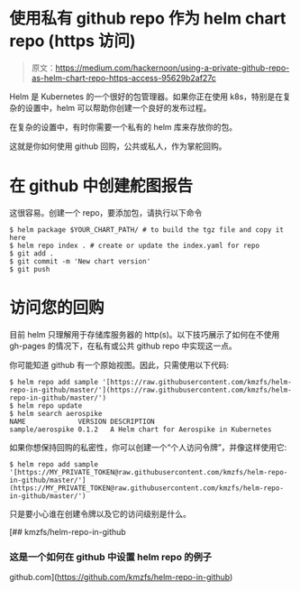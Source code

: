 # 使用私有 github repo 作为 helm chart repo (https 访问)

> 原文：<https://medium.com/hackernoon/using-a-private-github-repo-as-helm-chart-repo-https-access-95629b2af27c>

Helm 是 Kubernetes 的一个很好的包管理器。如果你正在使用 k8s，特别是在复杂的设置中，helm 可以帮助你创建一个良好的发布过程。

在复杂的设置中，有时你需要一个私有的 helm 库来存放你的包。

这就是你如何使用 github 回购，公共或私人，作为掌舵回购。

# 在 github 中创建舵图报告

这很容易。创建一个 repo，要添加包，请执行以下命令

```
$ helm package $YOUR_CHART_PATH/ # to build the tgz file and copy it here
$ helm repo index . # create or update the index.yaml for repo
$ git add .
$ git commit -m 'New chart version'
$ git push
```

# 访问您的回购

目前 helm 只理解用于存储库服务器的 http(s)。以下技巧展示了如何在不使用 gh-pages 的情况下，在私有或公共 github repo 中实现这一点。

你可能知道 github 有一个原始视图。因此，只需使用以下代码:

```
$ helm repo add sample '[https://raw.githubusercontent.com/kmzfs/helm-repo-in-github/master/'](https://raw.githubusercontent.com/kmzfs/helm-repo-in-github/master/')
$ helm repo update
$ helm search aerospike
NAME             VERSION DESCRIPTION
sample/aerospike 0.1.2   A Helm chart for Aerospike in Kubernetes
```

如果你想保持回购的私密性，你可以创建一个“个人访问令牌”，并像这样使用它:

```
$ helm repo add sample '[https://MY_PRIVATE_TOKEN@raw.githubusercontent.com/kmzfs/helm-repo-in-github/master/'](https://MY_PRIVATE_TOKEN@raw.githubusercontent.com/kmzfs/helm-repo-in-github/master/')
```

只是要小心谁在创建令牌以及它的访问级别是什么。

 [## kmzfs/helm-repo-in-github

### 这是一个如何在 github 中设置 helm repo 的例子

github.com](https://github.com/kmzfs/helm-repo-in-github)